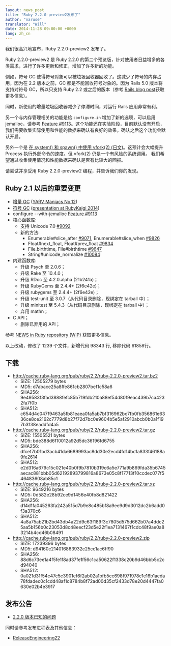 ```yaml
---
layout: news_post
title: "Ruby 2.2.0-preview2发布了"
author: "naruse"
translator: "Will"
date: 2014-11-28 09:00:00 +0000
lang: zh_cn
---
```


我们很高兴地宣布，Ruby 2.2.0-preview2 发布了。

Ruby 2.2.0-preview2 是 Ruby 2.2.0 的第二个预览版，针对使用者日益增多的各类需求，进行了许多更新和修正，增加了许多新的功能。

例如，符号 GC 使得符号对象可以被垃圾回收器回收了。这减少了符号的内存占用，因为在 2.2 版本之前，GC 都是不能回收符号对象的。因为 Rails 5.0 版本将支持对符号 GC，所以只支持 Ruby 2.2 或之后的版本（参考 [Rails blog post](http://weblog.rubyonrails.org/2014/8/20/Rails-4-2-beta1/)获取更多信息）。

同时，新使用的增量垃圾回收器减少了停滞时间，对运行 Rails 应用非常有利。

另一个与内存管理相关的功能是给 `configure.in` 增加了新的选项，可以启用 jemalloc，请参考 [Feature #9113](https://bugs.ruby-lang.org/issues/9113)。这个功能还在实验阶段，目前默认没有开启，我们需要收集实际使用和性能的数据来确认有良好的效果。确认之后这个功能会默认开启。

另外一个是 [在 system() 和 spawn() 中使用 vfork(2) (日文)](http://www.a-k-r.org/d/2014-09.html#a2014_09_06)。这预计会大幅提升 Process 执行外部命令的速度。但 vfork(2) 仍是一个有风险的系统调用。 我们希望通过收集使用情况和性能数据来确认是否有比较大的回报。

请尝试并享受用 Ruby 2.2.0-preview2 编程，并告诉我们你的发现。

## Ruby 2.1 以后的重要变更

* [增量 GC](https://bugs.ruby-lang.org/issues/10137) ([YARV Maniacs No.12](http://magazine.rubyist.net/?0048-YARVManiacs))
* [符号 GC](https://bugs.ruby-lang.org/issues/9634) ([presentation at RubyKaigi 2014](http://www.slideshare.net/authorNari/symbol-gc))
* configure --with-jemalloc [Feature #9113](https://bugs.ruby-lang.org/issues/9113)
* 核心函数库:
  * 支持 Unicode 7.0 [#9092](https://bugs.ruby-lang.org/issues/9092)
  * 新的方法:
    * Enumerable#slice\_after [#9071](https://bugs.ruby-lang.org/issues/9071), Enumerable#slice\_when [#9826](https://bugs.ruby-lang.org/issues/9826)
    * Float#next\_float, Float#prev\_float [#9834](https://bugs.ruby-lang.org/issues/9834)
    * File.birthtime, File#birthtime [#9647](https://bugs.ruby-lang.org/issues/9647)
    * String#unicode\_normalize [#10084](https://bugs.ruby-lang.org/issues/10084)
* 内建函数库:
  * 升级 Psych 至 2.0.6；
  * 升级 Rake 至 10.4.0；
  * 升级 RDoc 至 4.2.0.alpha (21b241a)；
  * 升级 RubyGems 至 2.4.4+ (2f6e42e)；
  * 升级 rubygems 至 2.4.4+ (2f6e42e)；
  * 升级 test-unit 至 3.0.7（从代码目录删除，现绑定在 tarball 中）；
  * 升级 minitest 至 5.4.3（从代码目录删除，现绑定在 tarball 中）；
  * 弃用 mathn；
* C API；
  * 删除已弃用的 API；

参考 [NEWS in Ruby repository (WIP)](https://github.com/ruby/ruby/blob/v2_2_0_preview2/NEWS) 获取更多信息。

以上改动，修改了 1239 个文件，新增代码 98343 行, 移除代码 61858行。

## 下载

* <http://cache.ruby-lang.org/pub/ruby/2.2/ruby-2.2.0-preview2.tar.bz2>
  * SIZE:   12505279 bytes
  * MD5:    d7abace25a8ffe861cb2807bef1c58a6
  * SHA256: 9e49583f3fad3888fefc85b719fdb210a88ef54d80f9eac439b7ca4232fa7f0b
  * SHA512: c654d4c047f9463a5fb81eaea0fa5ab7bf316962bc7fb0fb356861e6336ce8ce2162c7779d8b27f72d7bc0e9604b5e5af2910abcb0b0a1f197b3138eaddfd4a5
* <http://cache.ruby-lang.org/pub/ruby/2.2/ruby-2.2.0-preview2.tar.gz>
  * SIZE:   15505521 bytes
  * MD5:    bde388d6f10012a92d5dc36196fd6755
  * SHA256: dfcef7b01bd3acb41da6689993ac8dd30e2ecd4fd14bc1a833f46188a9fe2614
  * SHA512: e2d316a679c15c021e40b0f9b7810b319c6a5e771a9b869fda35b6745aecac881bbb05d62192893799816a8673e05c8f17713f10ccdec077f546483608ab85c1
* <http://cache.ruby-lang.org/pub/ruby/2.2/ruby-2.2.0-preview2.tar.xz>
  * SIZE:   9649216 bytes
  * MD5:    0d582e28b92ce9d1456e40fb8d821422
  * SHA256: d14d1fa045263fa242a515d7b9e8c485bf8a9ee9d9d3012dc2b6add0f3a370c6
  * SHA512: 4a8a75ab21b2bd43db4a22d9c63f189f3c7805d575d662b07a4ddc25aa5b156b0c23053d8c48eecf23d5e22f1ea7131467f1cdc48f9ae0a83214b4cd46b08491
* <http://cache.ruby-lang.org/pub/ruby/2.2/ruby-2.2.0-preview2.zip>
  * SIZE:   17239396 bytes
  * MD5:    d94160c214016863932c25cc1ac6ff90
  * SHA256: 88d6c73ee1a4f5fe1f8ad37fe1f56c1ca50622f1338c20b9d46bbb5c2cd94040
  * SHA512: 0a021d31f54c47c5c3901ef6f2ab02a1bfb5cc698f971978c1e16b1aeda78fdadec0c1cdd48af1c8784b8f72ad00d35cf2433d78e20d4447fa0630e02b4e3917

## 发布公告

* [2.2.0 版本已知的问题](http://bugs.ruby-lang.org/projects/ruby-trunk/issues?query_id=115)

同时请参考发布进程表及其他信息：

* [ReleaseEngineering22](http://bugs.ruby-lang.org/projects/ruby-trunk/wiki/ReleaseEngineering22)
